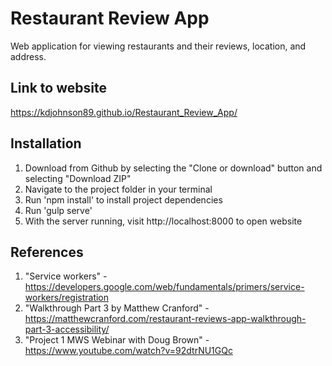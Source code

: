 # Restaurant Review App

Web application for viewing restaurants and their reviews, location, and address.

## Link to website

https://kdjohnson89.github.io/Restaurant_Review_App/

## Installation

1. Download from Github by selecting the "Clone or download" button and selecting "Download ZIP"
2. Navigate to the project folder in your terminal
3. Run 'npm install' to install project dependencies
4. Run 'gulp serve'
5. With the server running, visit http://localhost:8000 to open website

## References

1. "Service workers" - https://developers.google.com/web/fundamentals/primers/service-workers/registration
2. "Walkthrough Part 3 by Matthew Cranford" - https://matthewcranford.com/restaurant-reviews-app-walkthrough-part-3-accessibility/
3. "Project 1 MWS Webinar with Doug Brown" - https://www.youtube.com/watch?v=92dtrNU1GQc
